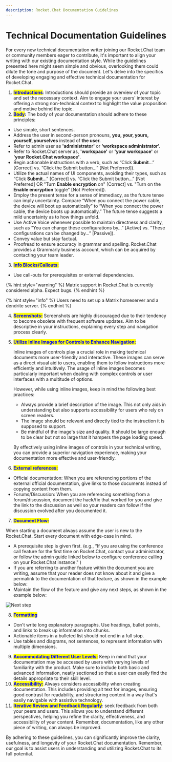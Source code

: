 ```yaml
---
description: Rocket.Chat Documentation Guidelines
---
```


# Technical Documentation Guidelines

For every new technical documentation writer joining our Rocket.Chat team or community members eager to contribute, it's important to align your writing with our existing documentation style. While the guidelines presented here might seem simple and obvious, overlooking them could dilute the tone and purpose of the document. Let's delve into the specifics of developing engaging and effective technical documentation for Rocket.Chat.

1. <mark style="color:blue;">**Introductions**</mark>: Introductions should provide an overview of your topic and set the necessary context. Aim to engage your users' interest by offering a strong non-technical context to highlight the value proposition and motive behind the topic.
2. <mark style="color:blue;">**Body**</mark>**:** The body of your documentation should adhere to these principles:

* Use simple, short sentences.
* Address the user in second-person pronouns, **you, your, yours, yourself, yourselves** instead of **the user.**
* Refer to admin user as **'administrator'** or **'workspace administrator'.**&#x20;
* Refer to Rocket.Chat server as, **'workspace'** or **'your workspace'** or **'your Rocket.Chat workspace'**.&#x20;
* Begin actionable instructions with a verb, such as “Click **Submit**…” \[Correct] vs. “Click the Submit button…” \[Not Preferred]).
* Utilize the actual names of UI components, avoiding their types, such as “Click **Submit**…” \[Correct] vs. “Click the Submit button…” \[Not Preferred] OR "Turn **Enable encryption** on" \[Correct] vs. "Turn on the **Enable encryption** toggle" \[Not Preferred]).
* Employ the present tense for a sense of immediacy, as the future tense can imply uncertainty. Compare “When you connect the power cable, the device will boot up automatically” to “When you connect the power cable, the device boots up automatically.” The future tense suggests a mild uncertainty as to how things unfold.
* Use Active Voice whenever possible to maintain directness and clarity, such as “You can change these configurations by…” \[Active] vs. “These configurations can be changed by…” \[Passive]).
* Convey value but stay factual.
* Proofread to ensure accuracy in grammar and spelling. Rocket.Chat provides a Grammarly business account, which can be acquired by contacting your team leader.

3. <mark style="color:blue;">**Info Blocks/Callouts**</mark><mark style="color:blue;">:</mark>

* Use call-outs for prerequisites or external dependencies.

{% hint style="warning" %}
Matrix support in Rocket.Chat is currently considered alpha. Expect bugs.
{% endhint %}

{% hint style="info" %}
Users need to set up a Matrix homeserver and a dendrite server.
{% endhint %}

4. &#x20;<mark style="color:blue;">**Screenshots:**</mark> Screenshots are highly discouraged due to their tendency to become obsolete with frequent software updates. Aim to be descriptive in your instructions, explaining every step and navigation process clearly.&#x20;
5.  <mark style="color:blue;">**Utilize Inline Images for Controls to Enhance Navigation:**</mark>&#x20;

    Inline images of controls play a crucial role in making technical documents more user-friendly and interactive. These images can serve as a direct visual aid to users, enabling them to follow instructions more efficiently and intuitively. The usage of inline images becomes particularly important when dealing with complex controls or user interfaces with a multitude of options.

    However, while using inline images, keep in mind the following best practices:

    * Always provide a brief description of the image. This not only aids in understanding but also supports accessibility for users who rely on screen readers.
    * The image should be relevant and directly tied to the instruction it is supposed to support.
    * Be mindful of the image's size and quality. It should be large enough to be clear but not so large that it hampers the page loading speed.

    By effectively using inline images of controls in your technical writing, you can provide a superior navigation experience, making your documentation more effective and user-friendly.
6. <mark style="color:blue;">**External references:**</mark>&#x20;

* Official documentation: When you are referencing portions of the external official documentation, give links to those documents instead of copying content from them.&#x20;
* Forums/Discussion: When you are referencing something from a forum/discussion, document the hack/fix that worked for you and give the link to the discussion as well so your readers can follow if the discussion evolved after you documented it.&#x20;

7. <mark style="color:blue;">**Document Flow:**</mark>

When starting a document always assume the user is new to the Rocket.Chat. Start every document with edge-case in mind.

* A prerequisite step is given first. (e.g., “If you are using the conference call feature for the first time on Rocket.Chat, contact your administrator, or follow the admin guide linked below to configure conference calling on your Rocket.Chat instance." )
* If you are referring to another feature within the document you are writing, assume that your reader does not know about it and give a permalink to the documentation of that feature, as shown in the example below:
* Maintain the flow of the feature and give any next steps, as shown in the example below:

![Next step](<../../../.gitbook/assets/image (29).png>)

8. <mark style="color:blue;">**Formatting**</mark>

* Don't write long explanatory paragraphs. Use headings, bullet points, and links to break up information into chunks.
* Actionable items in a bulleted list should not end in a full stop.
* Use tables and diagrams, not sentences, to represent information with multiple dimensions.

9. <mark style="color:blue;">**Accommodating Different User Levels:**</mark> Keep in mind that your documentation may be accessed by users with varying levels of familiarity with the product. Make sure to include both basic and advanced information, neatly sectioned so that a user can easily find the details appropriate to their skill level.
10. <mark style="color:blue;">**Accessibility:**</mark> Always considers accessibility when creating documentation. This includes providing alt text for images, ensuring good contrast for readability, and structuring content in a way that's easily navigable with assistive technology.
11. <mark style="color:blue;">**Iterative Review and Feedback Regularly**</mark>: seek feedback from both your peers and users. This allows you to understand different perspectives, helping you refine the clarity, effectiveness, and accessibility of your content. Remember, documentation, like any other piece of writing, can always be improved.

By adhering to these guidelines, you can significantly improve the clarity, usefulness, and longevity of your Rocket.Chat documentation. Remember, our goal is to assist users in understanding and utilizing Rocket.Chat to its full potential.
